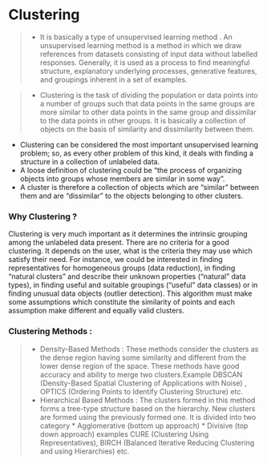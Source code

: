 # Clustering

>* It is basically a type of unsupervised learning method . An unsupervised learning method is a method in which we draw references from datasets consisting of input data 
without labelled responses. Generally, it is used as a process to find meaningful structure, explanatory underlying processes, generative features, and groupings inherent 
in a set of examples.

>* Clustering is the task of dividing the population or data points into a number of groups such that data points in the same groups are more similar to other data 
points in the same group and dissimilar to the data points in other groups. It is basically a collection of objects on the basis of similarity and dissimilarity between them.


* Clustering can be considered the most important unsupervised learning problem; so, as every other problem of this kind,
it deals with finding a structure in a collection of unlabeled data.
* A loose definition of clustering could be “the process of organizing objects into groups whose members are similar in some way”.
* A cluster is therefore a collection of objects which are “similar” between them and are “dissimilar” to the objects belonging to other clusters.

### Why Clustering ?
Clustering is very much important as it determines the intrinsic grouping among the unlabeled data present. There are no criteria for a good clustering. 
It depends on the user, what is the criteria they may use which satisfy their need. For instance, we could be interested in finding representatives for homogeneous groups
(data reduction), in finding “natural clusters” and describe their unknown properties (“natural” data types), in finding useful and suitable groupings (“useful” data classes)
or in finding unusual data objects (outlier detection). This algorithm must make some assumptions which constitute the similarity of points and each assumption make different 
and equally valid clusters.



### Clustering Methods :

>* Density-Based Methods : These methods consider the clusters as the dense region having some similarity and different from the lower dense region of the space. These methods have good accuracy and ability to merge two clusters.Example DBSCAN (Density-Based Spatial Clustering of Applications with Noise) , OPTICS (Ordering Points to Identify Clustering Structure) etc.
>* Hierarchical Based Methods : The clusters formed in this method forms a tree-type structure based on the hierarchy. New clusters are formed using the previously formed one. It is divided into two category * Agglomerative (bottom up approach) * Divisive (top down approach)
examples CURE (Clustering Using Representatives), BIRCH (Balanced Iterative Reducing Clustering and using Hierarchies) etc.
